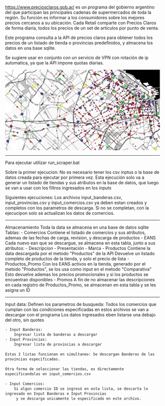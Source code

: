 https://www.preciosclaros.gob.ar/ es un programa del gobierno argentino del que participan las principales cadenas de supermercados 
de toda la región. Su función es informar a los consumidores sobre los mejores precios cercanos a su ubicación.
Cada Retail comparte con Precios Claros de forma diaria, todos los precios de un set de articulos por punto de venta.

Este programa consulta a la API de precios claros para obtener todos los precios de un listado de tienda o provincias predefinidos, 
y almacena los datos en una base sqlite. 

Se sugiere usar en conjunto con un servicio de VPN con rotación de ip automatica, ya que la API impone quotas diarias.

![testimage](https://github.com/rodram88/precios-claros-scraper/blob/master/images/comercios.PNG?raw=true)

--------------------------------------------------------------------------------------------------------------------------------------

Para ejecutar utilizar run_scraper.bat

Sobre la primer ejecucion:
	No es necesario tener los csv inptus o la base de datos creada para ejecutar por primera vez.
	Esta ejecución solo va a generar un listado de tiendas y sus atributos en la base de datos, 
	 que luego se van a usar con los filtros ingresados en los inputs

Siguientes ejecuciones:
	Los archivos input_banderas.csv, input_provincias.csv y input_comercios.csv ya 
	deben estan creados y completos con los parametros de descarga.
	Si no se completan, con la ejecucipon solo se actualizan los datos de comercios.

--------------------------------------------------------------------------------------------------------------------------------------

Almacenamiento
Toda la data se almacena en una base de datos sqlite
Tablas:
	- Comercios
		Contiene el listado de comercios y sus atributos, ademas de las fechas de carga, revision, y descarga de productos
	- EANS
		Cada nuevo ean que se descargue, se almacena en esta tabla, junto a sus atributos:
			- Descripcion
			- Presentación
			- Marca
	- Productos
		Contiene la data descargada por el metodo "Productos" de la API
		Devuelve un listado completo de productos de la tienda, y solo el precio de lista
	- Productos_Promo
		Con los EANS activos en la tienda, generado por el metodo "Productos", se los usa como input en el metodo "Comparativa"
		Esto devuelve ademas los precios promocionales y si los productos se encuentran disponibles
	- Promos
		A fin de no almacenar las descripciones en cada registro de Productos_Promo, se almacenan en esta tabla y se les	
		 asigna un ID

--------------------------------------------------------------------------------------------------------------------------------------

Input data: 
	Definen los parametros de busqueda: Todos los comercios que cumplan con las condiciones especificadas en estos
	archivos se van a descargar con el programa
	Los datos ingresados eben listarse una debajo del otro, sin quotes

	- Input Banderas:
		Ingresar lista de banderas a descargar		
	- Input Provincias:
		Ingresar lista de provincias a descargar

	Estas 2 listas funcionan en simultaneo: Se descargan Banderas de las provincias especificadas.

	Otra forma de seleccionar las tiendas, es directamente especificandolas en input_comercios.csv

	- Input Comercios:
		Si algun comercio ID se ingresó en esta lista, se descarta lo ingresado en Input Banderas e Input Provincias
		 y se descarga unicamente lo especificado en este archivo.


